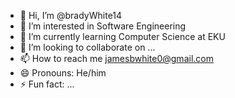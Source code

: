 - 👋 Hi, I’m @bradyWhite14
- 👀 I’m interested in Software Engineering
- 🌱 I’m currently learning Computer Science at EKU
- 💞️ I’m looking to collaborate on ...
- 📫 How to reach me jamesbwhite0@gmail.com
- 😄 Pronouns: He/him
- ⚡ Fun fact: ...

<!---
bradyWhite14/bradyWhite14 is a ✨ special ✨ repository because its `README.md` (this file) appears on your GitHub profile.
You can click the Preview link to take a look at your changes.
--->
